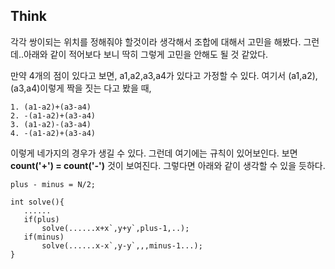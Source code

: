 ## Think
 각각 쌍이되는 위치를 정해줘야 할것이라 생각해서 조합에 대해서 고민을 해봤다. 그런데..아래와 같이 적어보다 보니 딱히 그렇게 고민을 안해도 될 것 같았다.

만약 4개의 점이 있다고 보면,
a1,a2,a3,a4가 있다고 가정할 수 있다. 여기서 (a1,a2),(a3,a4)이렇게 짝을 짓는 다고 봤을 때,

	1. (a1-a2)+(a3-a4)
	2. -(a1-a2)+(a3-a4)
	3. (a1-a2)-(a3-a4)
	4. -(a1-a2)+(a3-a4)
이렇게 네가지의 경우가 생길 수 있다. 그런데 여기에는 규칙이 있어보인다. 보면 **count('+') = count('-')** 것이 보여진다.
 그렇다면 아래와 같이 생각할 수 있을 듯하다.
 ```
 plus - minus = N/2;
 
 int solve(){
 	......
    if(plus)
    	solve(......x+x`,y+y`,plus-1,..);
    if(minus)
    	solve(......x-x`,y-y`,,,minus-1...);
 }
 ```
 
 
